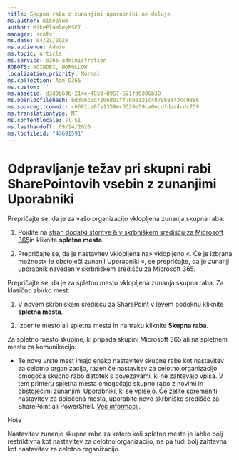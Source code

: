 ```yaml
---
title: Skupna raba z zunanjimi uporabniki ne deluje
ms.author: mikeplum
author: MikePlumleyMSFT
manager: scotv
ms.date: 04/21/2020
ms.audience: Admin
ms.topic: article
ms.service: o365-administration
ROBOTS: NOINDEX, NOFOLLOW
localization_priority: Normal
ms.collection: Adm_O365
ms.custom: ''
ms.assetid: d3d0b69b-214e-4859-8957-621fd6306b30
ms.openlocfilehash: bd3a6c0d7206801ff76be121c4878b8343cc9886
ms.sourcegitcommit: c6692ce0fa1358ec3529e59ca0ecdfdea4cdc759
ms.translationtype: MT
ms.contentlocale: sl-SI
ms.lasthandoff: 09/14/2020
ms.locfileid: "47691591"
---
```

# <a name="fix-problems-sharing-sharepoint-content-with-external-users"></a>Odpravljanje težav pri skupni rabi SharePointovih vsebin z zunanjimi Uporabniki

Prepričajte se, da je za vašo organizacijo vklopljena zunanja skupna raba:
  
1. Pojdite na [stran dodatki storitve &amp; v skrbniškem središču za Microsoft 365](https://portal.office.com/adminportal/home#/Settings/ServicesAndAddIns)in kliknite **spletna mesta**.
    
2. Prepričajte se, da je nastavitev vklopljena na» vklopljeno «. Če je izbrana možnost» le obstoječi zunanji Uporabniki «, se prepričajte, da je zunanji uporabnik naveden v skrbniškem središču za Microsoft 365.
    
Prepričajte se, da je za spletno mesto vklopljena zunanja skupna raba. Za klasično zbirko mest:
  
1. V novem skrbniškem središču za SharePoint v levem podoknu kliknite **spletna mesta**.
    
2. Izberite mesto ali spletna mesta in na traku kliknite **Skupna raba**.
    
Za spletno mesto skupine, ki pripada skupini Microsoft 365 ali na spletnem mestu za komunikacijo:
  
- Te nove vrste mest imajo enako nastavitev skupne rabe kot nastavitev za celotno organizacijo, razen če nastavitev za celotno organizacijo omogoča skupno rabo datotek s povezavami, ki ne zahtevajo vpisa. V tem primeru spletna mesta omogočajo skupno rabo z novimi in obstoječimi zunanjimi Uporabniki, ki se vpišejo. Če želite spremeniti nastavitev za določena mesta, uporabite novo skrbniško središče za SharePoint ali PowerShell. [Več informacij](https://go.microsoft.com/fwlink/?linkid=871863).
    
> [!NOTE]
> Nastavitev zunanje skupne rabe za katero koli spletno mesto je lahko bolj restriktivna kot nastavitev za celotno organizacijo, ne pa tudi bolj zahtevna kot nastavitev za celotno organizacijo. 
  

